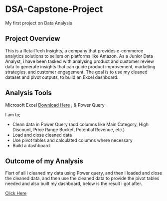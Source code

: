 # DSA-Capstone-Project
My first project on Data Analysis
## Project Overview
 This is a RetailTech Insights, a company that provides
e-commerce analytics solutions to sellers on platforms like Amazon. As a Junior Data Analyst, i have been
tasked with analysing product and customer review data to generate insights that can
guide product improvement, marketing strategies, and customer engagement. The goal is to use my cleaned dataset and pivot outputs, to build an Excel dashboard.
## Analysis Tools
   Microsoft Excel [Download Here](https://www.microsoft.com/en-us/microsoft-365/buy/compare-all-microsoft-365-products)
, & Power Query

   I am to;
- Clean data in Power Query (add columns like Main Category, High Discount, Price Range Bucket, Potential Revenue, etc.)
- Load and close cleaned data
- Use pivot tables and calculated columns where necessary
- Build a dashboard

## Outcome of my Analysis

 Fisrt of all i cleaned my data using Power query, and then i loaded and close the cleaned data, and then use the cleaned data to provide the pivot tables needed and also built my dashboard, below is the result i got after.

[Click Here](https://docs.google.com/spreadsheets/d/1OHt8ltceJ27XEcmDAP8NsOFjNQvJ9sta/edit?usp=sharing&ouid=104155766793079010065&rtpof=true&sd=true)
 
